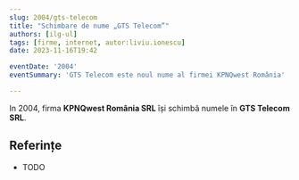 ```yaml
---
slug: 2004/gts-telecom
title: "Schimbare de nume „GTS Telecom”"
authors: [ilg-ul]
tags: [firme, internet, autor:liviu.ionescu]
date: 2023-11-16T19:42

eventDate: '2004'
eventSummary: 'GTS Telecom este noul nume al firmei KPNQwest România'

---
```


In 2004, firma **KPNQwest România SRL** își schimbă numele în
**GTS Telecom SRL**.

<!-- truncate -->

## Referințe

- TODO
